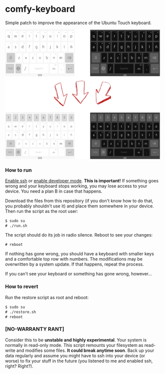 # comfy-keyboard

Simple patch to improve the appearance of the Ubuntu Touch keyboard.

![](demo.png)

### How to run

[Enable ssh](https://docs.ubports.com/en/latest/userguide/advanceduse/ssh.html) or [enable developer mode](https://docs.ubports.com/en/latest/userguide/advanceduse/adb.html). **This is important!** If something goes wrong and your keyboard stops working, you may lose access to your device. You need a plan B in case that happens.

Download the files from this repository (if you don't know how to do that, you probably shouldn't use it) and place them somewhere in your device. Then run the script as the root user:

```
$ sudo su
# ./run.sh
```

The script should do its job in radio silence. Reboot to see your changes:

```
# reboot
```

If nothing has gone wrong, you should have a keyboard with smaller keys and a comfortable top row with numbers. The modifications may be overwritten by a system update. If that happens, repeat the process.

If you can't see your keyboard or something has gone wrong, however...

### How to revert

Run the restore script as root and reboot:

```
$ sudo su
# ./restore.sh
# reboot
```

### [NO-WARRANTY RANT]

Consider this to be **unstable and highly experimental**. Your system is normally in read-only mode. This script remounts your filesystem as read-write and modifies some files. **It could break anytime soon**. Back up your data regularly and assume you might have to ssh into your device (or worse) to fix your stuff in the future (you listened to me and enabled ssh, right? Right?).
